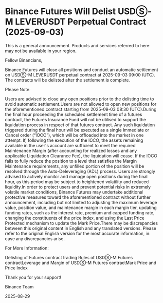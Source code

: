 # Binance Futures Will Delist USDⓈ-M LEVERUSDT Perpetual Contract (2025-09-03)

This is a general announcement. Products and services referred to here may not be available in your region.

Fellow Binancians,

Binance Futures will close all positions and conduct an automatic settlement on USDⓈ-M LEVERUSDT perpetual contract at 2025-09-03 09:00 (UTC). The contracts will be delisted after the settlement is complete.

Please Note: 

Users are advised to close any open positions prior to the delisting time to avoid automatic settlement.Users are not allowed to open new positions for the aforementioned contract starting from 2025-09-03 08:30 (UTC).During the final hour proceeding the scheduled settlement time of a futures contract, the Futures Insurance Fund will not be utilised to support the liquidation process in respect of that futures contract. Any such liquidation triggered during the final hour will be executed as a single Immediate or Cancel order (“IOCO”), which will be offloaded into the market in one attempt. If, following the execution of the IOCO, the assets remaining available in the user's account are sufficient to meet the required Maintenance Margin (after accounting for realized losses and any applicable Liquidation Clearance Fee), the liquidation will cease. If the IOCO fails to fully reduce the position to a level that satisfies the Margin Maintenance requirements, any unfilled portion of the position will be resolved through the Auto-Deleveraging (ADL) process. Users are strongly advised to actively monitor and manage open positions during the final hour, as this period may be subject to heightened volatility and reduced liquidity.In order to protect users and prevent potential risks in extremely volatile market conditions, Binance Futures may undertake additional protective measures toward the aforementioned contract without further announcement, including but not limited to adjusting the maximum leverage value, position value, and maintenance margin in each margin tier, updating funding rates, such as the interest rate, premium and capped funding rate, changing the constituents of the price index, and using the Last Price Protected mechanism to update the Mark Price.There may be discrepancies between this original content in English and any translated versions. Please refer to the original English version for the most accurate information, in case any discrepancies arise.

For More Information:

Delisting of Futures contractTrading Rules of USDⓈ-M Futures contractLeverage and Margin of USDⓈ-M Futures contractMark Price and Price Index

Thank you for your support!

Binance Team

2025-08-29
